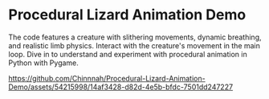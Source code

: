 # Procedural Lizard Animation Demo
 The code features a creature with slithering movements, dynamic breathing, and realistic limb physics. Interact with the creature's movement in the main loop. Dive in to understand and experiment with procedural animation in Python with Pygame.

https://github.com/Chinnnah/Procedural-Lizard-Animation-Demo/assets/54215998/14af3428-d82d-4e5b-bfdc-7501dd247227

